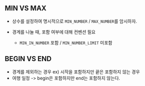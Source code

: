 ## MIN VS MAX

- 상수를 설정하여 명시적으로 `MIN_NUMBER` / `MAX_NUMBER`를 암시하자.

- 경계를 나눌 때, 포함 여부에 대해 컨벤션 필요
  - `MIN_IN_NUMBER` 포함 / `MIN_NUMBER_LIMIT` 미포함

## BEGIN VS END

- 경계를 제외하는 경우 ex) 시작을 포함하지만 끝은 포함하지 않는 경우
- 여행 일정 -> begin은 포함하지만 end는 포함하지 않는다.
